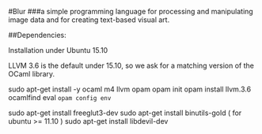#Blur
###a simple programming language for processing and manipulating image data and for creating text-based visual art.


##Dependencies: 

Installation under Ubuntu 15.10

LLVM 3.6 is the default under 15.10, so we ask for a matching version of the
OCaml library.

sudo apt-get install -y ocaml m4 llvm opam
opam init
opam install llvm.3.6 ocamlfind
eval `opam config env`

sudo apt-get install freeglut3-dev
sudo apt-get install binutils-gold ( for ubuntu >= 11.10 )
sudo apt-get install libdevil-dev
